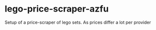 # lego-price-scraper-azfu
Setup of a price-scraper of lego sets. As prices differ a lot per provider
